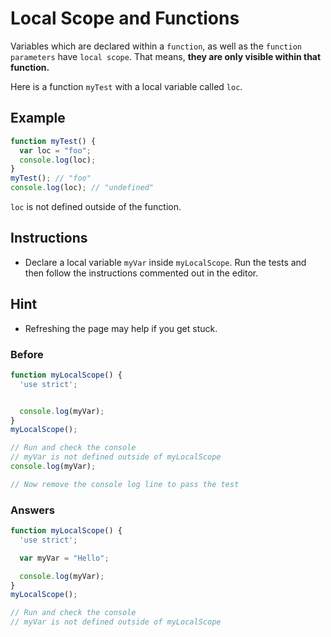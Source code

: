 # Local Scope and Functions

Variables which are declared within a `function`, as well as
the `function parameters` have `local scope`. That means, **they are only
visible within that function.**

Here is a function `myTest` with a local variable called `loc`.

## Example

```javascript
function myTest() {
  var loc = "foo";
  console.log(loc);
}
myTest(); // "foo"
console.log(loc); // "undefined"
```

`loc` is not defined outside of the function.

## Instructions
 - Declare a local variable `myVar` inside `myLocalScope`. Run the tests and
 then follow the instructions commented out in the editor.

## Hint
 - Refreshing the page may help if you get stuck.

### Before

```javascript
function myLocalScope() {
  'use strict';


  console.log(myVar);
}
myLocalScope();

// Run and check the console
// myVar is not defined outside of myLocalScope
console.log(myVar);

// Now remove the console log line to pass the test
```

### Answers

```javascript
function myLocalScope() {
  'use strict';

  var myVar = "Hello";

  console.log(myVar);
}
myLocalScope();

// Run and check the console
// myVar is not defined outside of myLocalScope
```
